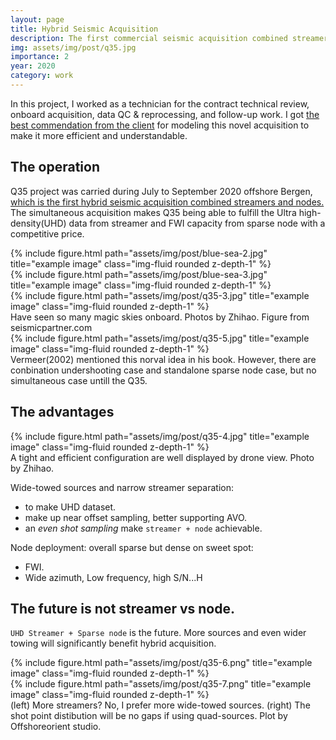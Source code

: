 ```yaml
---
layout: page
title: Hybrid Seismic Acquisition
description: The first commercial seismic acquisition combined streamer and OBN, Quad 35, Norway.
img: assets/img/post/q35.jpg
importance: 2
year: 2020
category: work
---
```


In this project, I worked as a technician for the contract technical review, onboard acquisition, data QC & reprocessing, and follow-up work. I got [the best
commendation from the client](https://i.imgur.com/9AdYJxi.jpg) for modeling this novel acquisition to make it more efficient and understandable.

## The operation 

Q35 project was carried during July to September 2020 offshore Bergen, [which is the first hybrid seismic acquisition combined streamers and nodes.](https://www.seismicpartner.com/seismic-partner-mcg-and-geoex-are-pleased-to-announce-that-the-lumiseis-quad-35-hybrid-mc3d-survey-has-successfully-been-completed/) The simultaneous acquisition makes Q35 being able to fulfill the Ultra high-density(UHD) data from streamer and FWI capacity from sparse node with a competitive price.

<div class="row">
    <div class="col-sm mt-3 mt-md-0">
        {% include figure.html path="assets/img/post/blue-sea-2.jpg" title="example image" class="img-fluid rounded z-depth-1" %}
    </div>
    <div class="col-sm mt-3 mt-md-0">
        {% include figure.html path="assets/img/post/blue-sea-3.jpg" title="example image" class="img-fluid rounded z-depth-1" %}
    </div>
    <div class="col-sm mt-3 mt-md-0">
        {% include figure.html path="assets/img/post/q35-3.jpg" title="example image" class="img-fluid rounded z-depth-1" %}
    </div>
</div>
<div class="caption">
    Have seen so many magic skies onboard. Photos by Zhihao. Figure from seismicpartner.com
</div>
<div class="row">
    <div class="col-sm mt-3 mt-md-0">
        {% include figure.html path="assets/img/post/q35-5.jpg" title="example image" class="img-fluid rounded z-depth-1" %}
    </div>
</div>
<div class="caption">
    Vermeer(2002) mentioned this norval idea in his book. However, there are conbination undershooting case and standalone sparse node case, but no simultaneous case untill the Q35. 
</div>

## The advantages

<div class="row">
    <div class="col-sm mt-3 mt-md-0">
        {% include figure.html path="assets/img/post/q35-4.jpg" title="example image" class="img-fluid rounded z-depth-1" %}
    </div>
</div>
<div class="caption">
    A tight and efficient configuration are well displayed by drone view. Photo by Zhihao.
</div>

Wide-towed sources and narrow streamer separation: 
- to make UHD dataset.
- make up near offset sampling, better supporting AVO.
- an *even shot sampling* make `streamer + node` achievable.

Node deployment: overall sparse but dense on sweet spot:
- FWI.
- Wide azimuth, Low frequency, high S/N...H

## The future is not streamer vs node.

`UHD Streamer + Sparse node` is the future. More sources and even wider towing will significantly benefit hybrid acquisition.


<div class="row justify-content-sm-center">
    <div class="col-sm-8 mt-3 mt-md-0">
        {% include figure.html path="assets/img/post/q35-6.png" title="example image" class="img-fluid rounded z-depth-1" %}
    </div>
    <div class="col-sm-4 mt-3 mt-md-0">
        {% include figure.html path="assets/img/post/q35-7.png" title="example image" class="img-fluid rounded z-depth-1" %}
    </div>
</div>
<div class="caption">
    (left) More streamers? No, I prefer more wide-towed sources. (right) The shot point distibution will be no gaps if using quad-sources. Plot by Offshoreorient studio.
</div>


